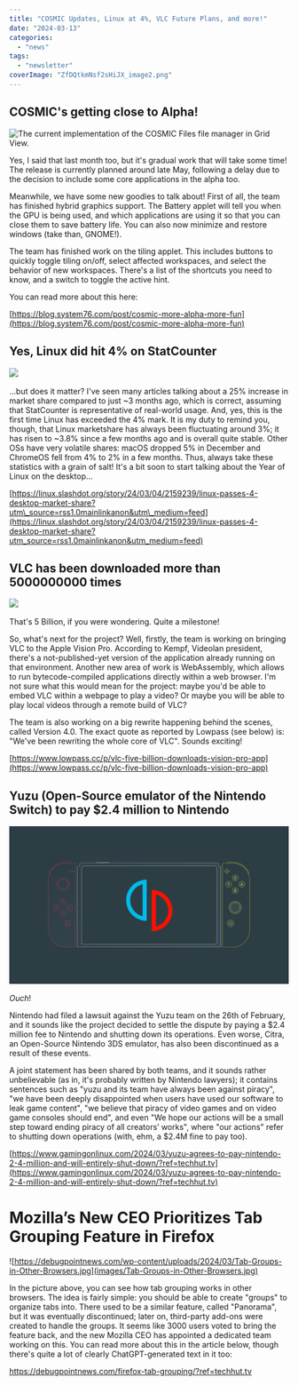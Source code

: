 ```yaml
---
title: "COSMIC Updates, Linux at 4%, VLC Future Plans, and more!"
date: "2024-03-13"
categories: 
  - "news"
tags: 
  - "newsletter"
coverImage: "ZfDQtkmNsf2sHiJX_image2.png"
---
```


## COSMIC's getting close to Alpha!

![The current implementation of the COSMIC Files file manager in Grid View.](https://images.prismic.io/blog-system76/ZfDP4UmNsf2sHiIy_image5.png?auto=format,compress&w=1536&h=920&fm=png)

Yes, I said that last month too, but it's gradual work that will take some time! The release is currently planned around late May, following a delay due to the decision to include some core applications in the alpha too.

Meanwhile, we have some new goodies to talk about! First of all, the team has finished hybrid graphics support. The Battery applet will tell you when the GPU is being used, and which applications are using it so that you can close them to save battery life. You can also now minimize and restore windows (take than, GNOME!).

The team has finished work on the tiling applet. This includes buttons to quickly toggle tiling on/off, select affected workspaces, and select the behavior of new workspaces. There's a list of the shortcuts you need to know, and a switch to toggle the active hint.

You can read more about this here:

[https://blog.system76.com/post/cosmic-more-alpha-more-fun](https://blog.system76.com/post/cosmic-more-alpha-more-fun)

## Yes, Linux did hit 4% on StatCounter

![](images/image.png)

…but does it matter? I've seen many articles talking about a 25% increase in market share compared to just ~3 months ago, which is correct, assuming that StatCounter is representative of real-world usage. And, yes, this is the first time Linux has exceeded the 4% mark. It is my duty to remind you, though, that Linux marketshare has always been fluctuating around 3%; it has risen to ~3.8% since a few months ago and is overall quite stable. Other OSs have very volatile shares: macOS dropped 5% in December and ChromeOS fell from 4% to 2% in a few months. Thus, always take these statistics with a grain of salt! It's a bit soon to start talking about the Year of Linux on the desktop…

[https://linux.slashdot.org/story/24/03/04/2159239/linux-passes-4-desktop-market-share?utm\_source=rss1.0mainlinkanon&utm\_medium=feed](https://linux.slashdot.org/story/24/03/04/2159239/linux-passes-4-desktop-market-share?utm_source=rss1.0mainlinkanon&utm_medium=feed)

## VLC has been downloaded more than 5000000000 times

![](https://media.beehiiv.com/cdn-cgi/image/fit=scale-down,format=auto,onerror=redirect,quality=80/uploads/asset/file/2fb1100e-c0b5-4ceb-ab47-289b1152ee20/kevin-jarrett-rip5luxidKI-unsplash.jpeg?t=1709782618)

That's 5 Billion, if you were wondering. Quite a milestone!

So, what's next for the project? Well, firstly, the team is working on bringing VLC to the Apple Vision Pro. According to Kempf, Videolan president, there's a not-published-yet version of the application already running on that environment. Another new area of work is WebAssembly, which allows to run bytecode-compiled applications directly within a web browser. I'm not sure what this would mean for the project: maybe you'd be able to embed VLC within a webpage to play a video? Or maybe you will be able to play local videos through a remote build of VLC?

The team is also working on a big rewrite happening behind the scenes, called Version 4.0. The exact quote as reported by Lowpass (see below) is: "We've been rewriting the whole core of VLC". Sounds exciting!

[https://www.lowpass.cc/p/vlc-five-billion-downloads-vision-pro-app](https://www.lowpass.cc/p/vlc-five-billion-downloads-vision-pro-app)

## Yuzu (Open-Source emulator of the Nintendo Switch) to pay $2.4 million to Nintendo

![I'm worried about the future of emulation](images/yuzu-switch-feature-image-1.png)

_Ouch_!

Nintendo had filed a lawsuit against the Yuzu team on the 26th of February, and it sounds like the project decided to settle the dispute by paying a $2.4 million fee to Nintendo and shutting down its operations. Even worse, Citra, an Open-Source Nintendo 3DS emulator, has also been discontinued as a result of these events.

A joint statement has been shared by both teams, and it sounds rather unbelievable (as in, it's probably written by Nintendo lawyers); it contains sentences such as "yuzu and its team have always been against piracy", "we have been deeply disappointed when users have used our software to leak game content", "we believe that piracy of video games and on video game consoles should end", and even "We hope our actions will be a small step toward ending piracy of all creators’ works", where "our actions" refer to shutting down operations (with, ehm, a $2.4M fine to pay too).

[https://www.gamingonlinux.com/2024/03/yuzu-agrees-to-pay-nintendo-2-4-million-and-will-entirely-shut-down/?ref=techhut.tv](https://www.gamingonlinux.com/2024/03/yuzu-agrees-to-pay-nintendo-2-4-million-and-will-entirely-shut-down/?ref=techhut.tv)

# Mozilla’s New CEO Prioritizes Tab Grouping Feature in Firefox

![https://debugpointnews.com/wp-content/uploads/2024/03/Tab-Groups-in-Other-Browsers.jpg](images/Tab-Groups-in-Other-Browsers.jpg)

In the picture above, you can see how tab grouping works in other browsers. The idea is fairly simple: you should be able to create "groups" to organize tabs into. There used to be a similar feature, called "Panorama", but it was eventually discontinued; later on, third-party add-ons were created to handle the groups. It seems like 3000 users voted to bring the feature back, and the new Mozilla CEO has appointed a dedicated team working on this. You can read more about this in the article below, though there's quite a lot of clearly ChatGPT-generated text in it too:

https://debugpointnews.com/firefox-tab-grouping/?ref=techhut.tv
